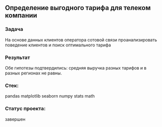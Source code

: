 ## Определение выгодного тарифа для телеком компании
### Задача
На основе данных клиентов оператора сотовой связи проанализировать поведение клиентов и поиск оптимального тарифа

### Результат
Обе гипотезы подтвердились: средняя выручка разных тарифов и в разных регионах не равны.

### Стек:
pandas
matplotlib
seaborn
numpy
stats
math
### Статус проекта:
завершен
